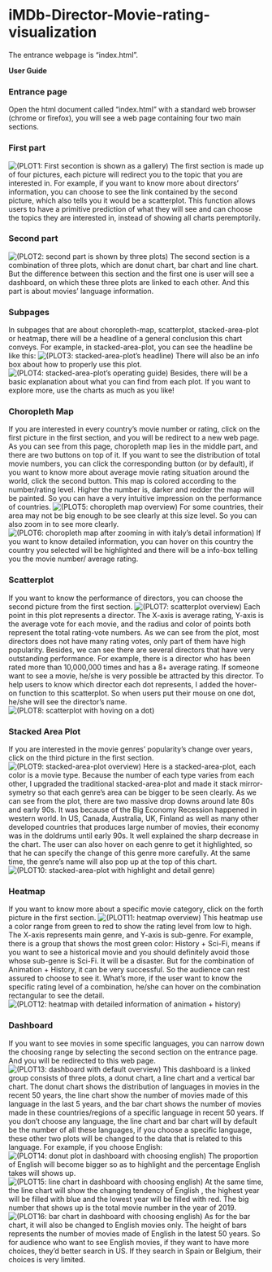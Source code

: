 # iMDb-Director-Movie-rating-visualization
The entrance webpage is “index.html”.

**User Guide**
### Entrance page
Open the html document called “index.html” with a standard web browser (chrome or firefox), you will see a web page containing four two main sections.

### First part
![(PLOT1: First secontion is shown as a gallery)](/report_plots/plot1.png)
The first section is made up of four pictures, each picture will redirect you to the topic that you are interested in.
For example, if you want to know more about directors’ information, you can choose to see the link contained by the second picture, which also tells you it would be a scatterplot.
This function allows users to have a primitive prediction of what they will see and can choose the topics they are interested in, instead of showing all charts peremptorily.

### Second part
![(PLOT2: second part is shown by three plots)](/report_plots/plot2.png)
The second section is a combination of three plots, which are donut chart, bar chart and line chart. But the difference between this section and the first one is user will see a dashboard, on which these three plots are linked to each other. And this part is about movies’ language information.

### Subpages
In subpages that are about choropleth-map, scatterplot, stacked-area-plot or heatmap, there will be a headline of a general conclusion this chart conveys. For example, in stacked-area-plot, you can see the headline be like this:
![(PLOT3: stacked-area-plot’s headline)](/report_plots/plot3.png)
There will also be an info box about how to properly use this plot.
![(PLOT4: stacked-area-plot’s operating guide)](/report_plots/plot4.png)
Besides, there will be a basic explanation about what you can find from each plot. If you want to explore more, use the charts as much as you like!

### Choropleth Map
If you are interested in every country’s movie number or rating, click on the first picture in the first section, and you will be redirect to a new web page.
As you can see from this page, choropleth map lies in the middle part, and there are two buttons on top of it. If you want to see the distribution of total movie numbers, you can click the corresponding button (or by default), if you want to know more about average movie rating situation around the world, click the second button. 
This map is colored according to the number/rating level. Higher the number is, darker and redder the map will be painted. So you can have a very intuitive impression on the performance of countries. 
![(PLOT5: choropleth map overview)](/report_plots/plot5.png)
For some countries, their area may not be big enough to be see clearly at this size level. So you can also zoom in to see more clearly.
![(PLOT6: choropleth map after zooming in with italy’s detail information)](/report_plots/plot6.png)
If you want to know detailed information, you can hover on this country the country you selected will be highlighted and there will be a info-box telling you the movie number/ average rating.

### Scatterplot
If you want to know the performance of directors, you can choose the second picture from the first section.
![(PLOT7: scatterplot overview)](/report_plots/plot7.png)
Each point in this plot represents a director. The X-axis is average rating, Y-axis is the average vote for each movie, and the radius and color of points both represent the total rating-vote numbers.
As we can see from the plot, most directors does not have many rating votes, only part of them have high popularity. Besides, we can see there are several directors that have very outstanding performance. For example, there is a director who has been rated more than 10,000,000 times and has a 8+ average rating. If someone want to see a movie, he/she is very possible be attracted by this director.
To help users to know which director each dot represents, I added the hover-on function to this scatterplot. So when users put their mouse on one dot, he/she will see the director’s name.
![(PLOT8: scatterplot with hoving on a dot)](/report_plots/plot8.png)

### Stacked Area Plot
If you are interested in the movie genres’ popularity’s change over years, click on the third picture in the first section. 
![(PLOT9: stacked-area-plot overview)](/report_plots/plot9.png)
Here is a stacked-area-plot, each color is a movie type. Because the number of each type varies from each other, I upgraded the traditional stacked-area-plot and made it stack mirror-symetry  so that each genre’s area can be bigger to be seen clearly.
As we can see from the plot, there are two massive drop downs around late 80s and early 90s. It was because of the Big Economy Recession happened in western world. In US, Canada, Australia, UK, Finland as well as many other developed countries that produces large number of movies, their economy was in the doldrums until early 90s. It well explained the sharp decrease in the chart.
The user can also hover on each genre to get it highlighted, so that he can specify the change of this genre more carefully. At the same time, the genre’s name will also pop up at the top of this chart.
![(PLOT10: stacked-area-plot with highlight and detail genre)](/report_plots/plot10.png)

### Heatmap
If you want to know more about a specific movie category, click on the forth picture in the first section. 
![(PLOT11: heatmap overview)](/report_plots/plot11.png)
This heatmap use a color range from green to red to show the rating level from low to high. The X-axis represents main genre, and Y-axis is sub-genre. For example, there is a group that shows the most green color: History + Sci-Fi, means if you want to see a historical movie and you should definitely avoid those whose sub-genre is Sci-Fi. It will be a disaster. But for the combination of Animation + History, it can be very successful. So the audience can rest assured to choose to see it.
What’s more, if the user want to know the specific rating level of a combination, he/she can hover on the combination rectangular to see the detail.
![(PLOT12: heatmap with detailed information of animation + history)](/report_plots/plot12.png)

### Dashboard
If you want to see movies in some specific languages, you can narrow down the choosing range by selecting the second section on the entrance page. And you will be redirected to this web page.
![(PLOT13: dashboard with default overview)](/report_plots/plot13.png)
This dashboard is a linked group consists of three plots, a donut chart, a line chart and a vertical bar chart. The donut chart shows the distribution of languages in movies in the recent 50 years, the line chart show the number of movies made of this language in the last 5 years, and the bar chart shows the number of movies made in these countries/regions of a specific language in recent 50 years.
If you don’t choose any language, the line chart and bar chart will by default be the number of all these languages, if you choose a specific language, these other two plots will be changed to the data that is related to this language.
For example, if you choose English:
![(PLOT14: donut plot in dashboard with choosing english)](/report_plots/plot14.png)
The proportion of English will become bigger so as to highlight and the percentage English takes will shows up.
![(PLOT15: line chart in dashboard with choosing english)](/report_plots/plot15.png)
At the same time, the line chart will show the changing tendency of English , the highest year will be filled with blue and the lowest year will be filled with red. The big number that shows up is the total movie number in the year of 2019.
![(PLOT16: bar chart in dashboard with choosing english)](/report_plots/plot16.png)
As for the bar chart, it will also be changed to English movies only. The height of bars represents the number of movies made of English in the latest 50 years. 
So for audience who want to see English movies, if they want to have more choices, they’d better search in US. If they search in Spain or Belgium, their choices is very limited.
